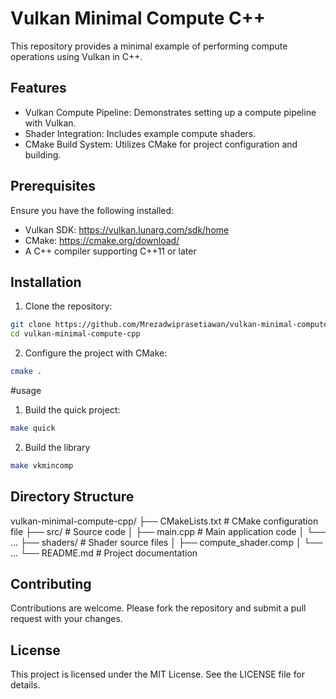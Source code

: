 # Vulkan Minimal Compute C++

This repository provides a minimal example of performing compute operations using Vulkan in C++.

## Features

- Vulkan Compute Pipeline: Demonstrates setting up a compute pipeline with Vulkan.
- Shader Integration: Includes example compute shaders.
- CMake Build System: Utilizes CMake for project configuration and building.

## Prerequisites

Ensure you have the following installed:

- Vulkan SDK: https://vulkan.lunarg.com/sdk/home
- CMake: https://cmake.org/download/
- A C++ compiler supporting C++11 or later

## Installation

1. Clone the repository:

```bash
git clone https://github.com/Mrezadwiprasetiawan/vulkan-minimal-compute-cpp.git
cd vulkan-minimal-compute-cpp
```

2. Configure the project with CMake:
```bash
cmake .
```

#usage
1. Build the quick project:
```bash
make quick
```
2. Build the library
```bash
make vkmincomp
```

## Directory Structure

vulkan-minimal-compute-cpp/
  ├── CMakeLists.txt      # CMake configuration file
  ├── src/                # Source code
  │   ├── main.cpp        # Main application code
  │   └── ...
  ├── shaders/            # Shader source files
  │   ├── compute_shader.comp
  │   └── ...
  └── README.md           # Project documentation

## Contributing

Contributions are welcome. Please fork the repository and submit a pull request with your changes.

## License

This project is licensed under the MIT License. See the LICENSE file for details.
